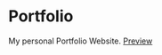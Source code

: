 # Portfolio
My personal Portfolio Website.
<a href="https://siddiscrazy.github.io/Portfolio/">Preview</a>

